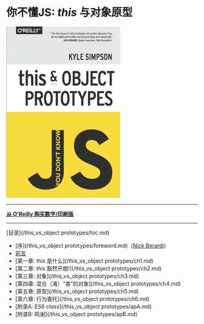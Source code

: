 # 你不懂JS: *this* 与对象原型

<img src="cover.jpg" width="300">

-----

**[从 O'Reilly 购买数字/印刷版](http://shop.oreilly.com/product/0636920033738.do)**

-----

[目录](/this_vs_object prototypes/toc.md)

* [序](/this_vs_object prototypes/foreword.md)（[Nick Berardi](https://github.com/nberardi)）
* [前言](../preface.md)
* [第一章: *this* 是什么](/this_vs_object prototypes/ch1.md)
* [第二章: *this* 豁然开朗!](/this_vs_object prototypes/ch2.md)
* [第三章: 对象](/this_vs_object prototypes/ch3.md)
* [第四章: 混合（淆）“类”的对象](/this_vs_object prototypes/ch4.md)
* [第五章: 原型](/this_vs_object prototypes/ch5.md)
* [第六章: 行为委托](/this_vs_object prototypes/ch6.md)
* [附录A: ES6 *class*](/this_vs_object prototypes/apA.md)
* [附录B: 鸣谢](/this_vs_object prototypes/apB.md)
